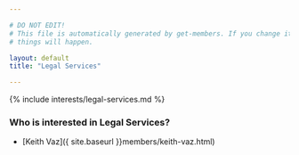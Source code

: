 ```yaml
---

# DO NOT EDIT!
# This file is automatically generated by get-members. If you change it, bad
# things will happen.

layout: default
title: "Legal Services"

---
```


{% include interests/legal-services.md %}

### Who is interested in Legal Services?


* [Keith Vaz]({ site.baseurl }}members/keith-vaz.html)

